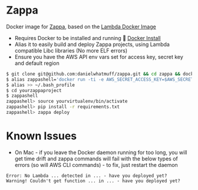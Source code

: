 # Zappa
Docker image for [Zappa](https://github.com/Miserlou/Zappa), based on the [Lambda Docker Image](https://github.com/lambci/docker-lambda)

* Requires Docker to be installed and running :whale2: [Docker Install](https://docs.docker.com/engine/installation/)
* Alias it to easily build and deploy Zappa projects, using Lambda compatible Libc libraries (No more ELF errors)
* Ensure you have the AWS API env vars set for access key, secret key and default region
```bash
$ git clone git@github.com:danielwhatmuff/zappa.git && cd zappa && docker build -t zappa .
$ alias zappashell='docker run -ti -e AWS_SECRET_ACCESS_KEY=$AWS_SECRET_ACCESS_KEY -e AWS_ACCESS_KEY_ID=$AWS_ACCESS_KEY_ID -e AWS_DEFAULT_REGION=$AWS_DEFAULT_REGION -v $(pwd):/var/task  --rm zappa bash'
$ alias >> ~/.bash_profile
$ cd yourzappaproject
$ zappashell
zappashell> source yourvirtualenv/bin/activate
zappashell> pip install -r requirements.txt
zappashell> zappa deploy
```

# Known Issues
* On Mac - if you leave the Docker daemon running for too long, you will get time drift and zappa commands will fail with the below types of errors (so will AWS CLI commands) - to fix, just restart the daemon
```
Error: No Lambda ... detected in ... - have you deployed yet?
Warning! Couldn't get function ... in ... - have you deployed yet?
```

